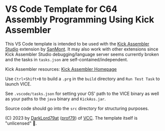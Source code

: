 # VS Code Template for C64 Assembly Programming Using Kick Assembler

This VS Code template is intended to be used with the [Kick Assembler Studio](https://marketplace.visualstudio.com/items?itemName=sanmont.kickass-studio) extension by [SanMont](https://marketplace.visualstudio.com/publishers/sanmont). It may also work with other extensions since Kick Assembler Studio debugging/language server seems currently broken and the tasks in `tasks.json` are self-contained/independent.

Kick Assembler resources: [Kick Assembler Homepage](http://www.theweb.dk/KickAssembler/)

Use `Ctrl+Shift+B` to build a `.prg` in the `build` directory and `Run Test Task` to launch VICE.

See `.vscode/tasks.json` for setting your OS' path to the VICE binary as well as your paths to the `java` binary and `KickAss.jar`.

Source code should go into the `src` directory for structuring purposes.

(C) 2023 by [DarkLord79at](https://github.com/DarkLord79at) ([prof79](https://github.com/prof79)) of [VCC](https://logiker.com/vcc). The template itself is "unlicensed" 🙂.
